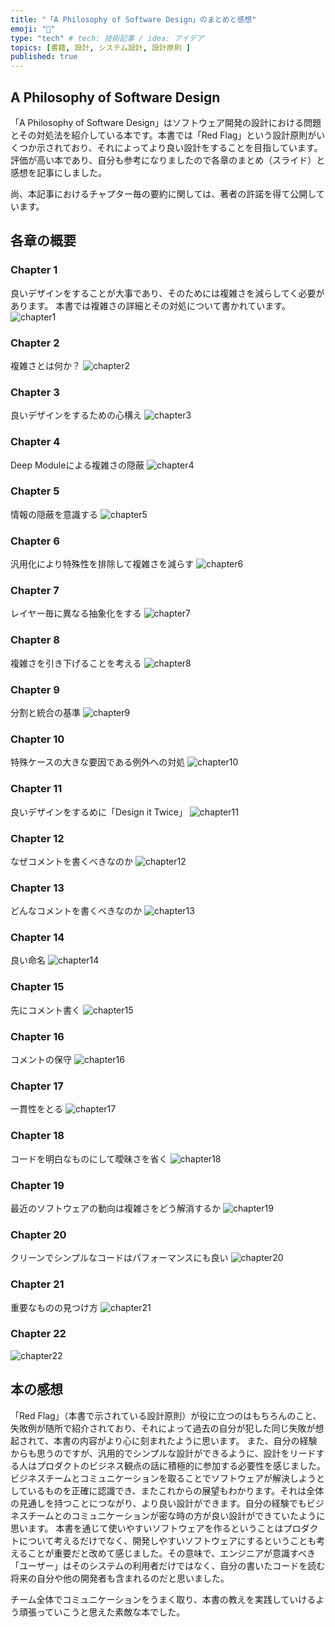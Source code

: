 ```yaml
---
title: "「A Philosophy of Software Design」のまとめと感想"
emoji: "🎨"
type: "tech" # tech: 技術記事 / idea: アイデア
topics: [書籍, 設計, システム設計, 設計原則 ]
published: true
---
```


## A Philosophy of Software Design
「A Philosophy of Software Design」はソフトウェア開発の設計における問題とその対処法を紹介している本です。本書では「Red Flag」という設計原則がいくつか示されており、それによってより良い設計をすることを目指しています。
評価が高い本であり、自分も参考になりましたので各章のまとめ（スライド）と感想を記事にしました。

尚、本記事におけるチャプター毎の要約に関しては、著者の許諾を得て公開しています。

## 各章の概要

### Chapter 1
良いデザインをすることが大事であり、そのためには複雑さを減らしてく必要があります。
本書では複雑さの詳細とその対処について書かれています。
![chapter1](/images/APOSD-001.png)

### Chapter 2
複雑さとは何か？
![chapter2](/images/APOSD-002.png)

### Chapter 3
良いデザインをするための心構え
![chapter3](/images/APOSD-003.png)

### Chapter 4
Deep Moduleによる複雑さの隠蔽
![chapter4](/images/APOSD-004.png)

### Chapter 5
情報の隠蔽を意識する
![chapter5](/images/APOSD-005.png)

### Chapter 6
汎用化により特殊性を排除して複雑さを減らす
![chapter6](/images/APOSD-006.png)

### Chapter 7
レイヤー毎に異なる抽象化をする
![chapter7](/images/APOSD-007.png)

### Chapter 8
複雑さを引き下げることを考える
![chapter8](/images/APOSD-008.png)

### Chapter 9
分割と統合の基準
![chapter9](/images/APOSD-009.png)

### Chapter 10
特殊ケースの大きな要因である例外への対処
![chapter10](/images/APOSD-010.png)

### Chapter 11
良いデザインをするめに「Design it Twice」
![chapter11](/images/APOSD-011.png)

### Chapter 12
なぜコメントを書くべきなのか
![chapter12](/images/APOSD-012.png)

### Chapter 13
どんなコメントを書くべきなのか
![chapter13](/images/APOSD-013.png)

### Chapter 14

良い命名
![chapter14](/images/APOSD-014.png)

### Chapter 15
先にコメント書く
![chapter15](/images/APOSD-015.png)

### Chapter 16
コメントの保守
![chapter16](/images/APOSD-016.png)

### Chapter 17
一貫性をとる
![chapter17](/images/APOSD-017.png)

### Chapter 18
コードを明白なものにして曖昧さを省く
![chapter18](/images/APOSD-018.png)

### Chapter 19
最近のソフトウェアの動向は複雑さをどう解消するか
![chapter19](/images/APOSD-019.png)

### Chapter 20
クリーンでシンプルなコードはパフォーマンスにも良い
![chapter20](/images/APOSD-020.png)

### Chapter 21
重要なものの見つけ方
![chapter21](/images/APOSD-021.png)

### Chapter 22
![chapter22](/images/APOSD-022.png)

## 本の感想

「Red Flag」（本書で示されている設計原則）が役に立つのはもちろんのこと、失敗例が随所で紹介されており、それによって過去の自分が犯した同じ失敗が想起されて、本書の内容がより心に刻まれたように思います。
また、自分の経験からも思うのですが、汎用的でシンプルな設計ができるように、設計をリードする人はプロダクトのビジネス観点の話に積極的に参加する必要性を感じました。ビジネスチームとコミュニケーションを取ることでソフトウェアが解決しようとしているものを正確に認識でき、またこれからの展望もわかります。それは全体の見通しを持つことにつながり、より良い設計ができます。自分の経験でもビジネスチームとのコミュニケーションが密な時の方が良い設計ができていたように思います。
本書を通じて使いやすいソフトウェアを作るということはプロダクトについて考えるだけでなく、開発しやすいソフトウェアにするということも考えることが重要だと改めて感じました。その意味で、エンジニアが意識すべき「ユーザー」はそのシステムの利用者だけではなく、自分の書いたコードを読む将来の自分や他の開発者も含まれるのだと思いました。

チーム全体でコミュニケーションをうまく取り、本書の教えを実践していけるよう頑張っていこうと思えた素敵な本でした。